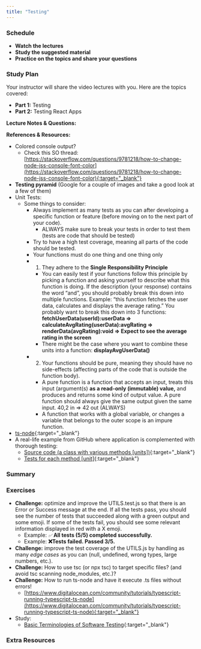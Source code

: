 ```yaml
---
title: "Testing"
---
```


### Schedule

  - **Watch the lectures**
  - **Study the suggested material**
  - **Practice on the topics and share your questions**

### Study Plan

  Your instructor will share the video lectures with you. Here are the topics covered:

  - **Part 1:** Testing
  - **Part 2:** Testing React Apps

  <!-- You can find the lecture code [here](){:target="_blank"} -->

  **Lecture Notes & Questions:**

  **References & Resources:**

  - Colored console output?  
    - Check this SO thread: [https://stackoverflow.com/questions/9781218/how-to-change-node-jss-console-font-color](https://stackoverflow.com/questions/9781218/how-to-change-node-jss-console-font-color){:target="_blank"}  
  - **Testing pyramid** (Google for a couple of images and take a good look at a few of them)  
  - Unit Tests:  
    - Some things to consider:  
      - Always implement as many tests as you can after developing a specific function or feature (before moving on to the next part of your code).  
        - ALWAYS make sure to break your tests in order to test them (tests are code that should be tested)  
      - Try to have a high test coverage, meaning all parts of the code should be tested.   
      - Your functions must do one thing and one thing only  
      - 1) They adhere to the **Single Responsibility Principle**  
        - You can easily test if your functions follow this principle by picking a function and asking yourself to describe what this function is doing. If the description (your response) contains the word “and”, you should probably break this down into multiple functions. Example: “this function fetches the user data, calculates and displays the average rating.” You probably want to break this down into 3 functions: **fetchUserData(userId):userData => calculateAvgRating(userData):avgRating => renderData(avgRating):void => Expect to see the average rating in the screen**   
        - There might be the case where you want to combine these units into a function: **displayAvgUserData()**  
      - 2) Your functions should be pure, meaning they should have no side-effects (affecting parts of the code that is outside the function body).   
        - A pure function is a function that accepts an input, treats this input (argument(s) **as a read-only (immutable) value,** and produces and returns some kind of output value. A pure function should always give the same output given the same input. 40,2 in => 42 out (ALWAYS)  
        - A function that works with a global variable, or changes a variable that belongs to the outer scope is an impure function.  
  - [ts-node](https://www.npmjs.com/package/ts-node#installation){:target="_blank"}  
  - A real-life example from GitHub where application is complemented with thorough testing:  
    - [Source code (a class with various methods [units])](https://github.com/sedhossein/pregex/blob/master/src/Pregex.php){:target="_blank"}  
    - [Tests for each method [unit]](https://github.com/sedhossein/pregex/blob/master/tests/PregexTest.php){:target="_blank"}

### Summary

### Exercises

  - **Challenge:** optimize and improve the UTILS.test.js so that there is an Error or Success message at the end. If all the tests pass, you should see the number of tests that succeeded along with a green output and some emoji. If some of the tests fail, you should see some relevant information displayed in red with a X emoji.  
    - Example: *`✅`* **All tests (5/5) completed successfully.**  
    - Example: **❌Tests failed. Passed 3/5.**  
  - **Challenge:** improve the test coverage of the UTILS.js by handling as many *edge cases* as you can (null, undefined, wrong types, large numbers, etc.).   
  - **Challenge:** How to use tsc (or npx tsc) to target specific files? (and avoid tsc scanning node_modules, etc.)?  
  - **Challenge:** How to run ts-node and have it execute .ts files without errors!  
    - [https://www.digitalocean.com/community/tutorials/typescript-running-typescript-ts-node](https://www.digitalocean.com/community/tutorials/typescript-running-typescript-ts-node){:target="_blank"}  
  - Study:  
    - [Basic Terminologies of Software Testing](https://web.archive.org/web/20241114033228/https://www.appsierra.com/blog/terminologies-of-software-testing){:target="_blank"}

### Extra Resources